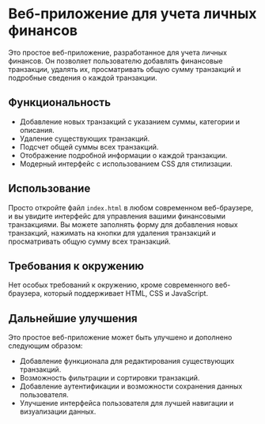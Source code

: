 # Веб-приложение для учета личных финансов

Это простое веб-приложение, разработанное для учета личных финансов. Он позволяет пользователю добавлять финансовые транзакции, удалять их, просматривать общую сумму транзакций и подробные сведения о каждой транзакции.

## Функциональность

- Добавление новых транзакций с указанием суммы, категории и описания.
- Удаление существующих транзакций.
- Подсчет общей суммы всех транзакций.
- Отображение подробной информации о каждой транзакции.
- Модерный интерфейс с использованием CSS для стилизации.

## Использование

Просто откройте файл `index.html` в любом современном веб-браузере, и вы увидите интерфейс для управления вашими финансовыми транзакциями. Вы можете заполнять форму для добавления новых транзакций, нажимать на кнопки для удаления транзакций и просматривать общую сумму всех транзакций.

## Требования к окружению

Нет особых требований к окружению, кроме современного веб-браузера, который поддерживает HTML, CSS и JavaScript.

## Дальнейшие улучшения

Это простое веб-приложение может быть улучшено и дополнено следующим образом:

- Добавление функционала для редактирования существующих транзакций.
- Возможность фильтрации и сортировки транзакций.
- Добавление аутентификации и возможности сохранения данных пользователя.
- Улучшение интерфейса пользователя для лучшей навигации и визуализации данных.
